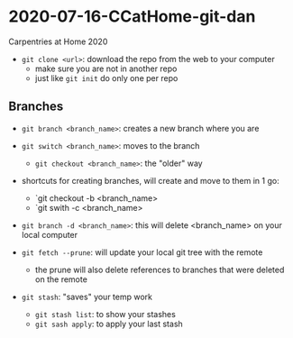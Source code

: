 # 2020-07-16-CCatHome-git-dan
Carpentries at Home 2020

- `git clone <url>`: download the repo from the web to your computer
    - make sure you are not in another repo
    - just like `git init` do only one per repo

## Branches

- `git branch <branch_name>`: creates a new branch where you are
- `git switch <branch_name>`: moves to the branch
    - `git checkout <branch_name>`: the "older" way

- shortcuts for creating branches, will create and move to them in 1 go:
    - `git checkout -b <branch_name>
    - `git swith -c <branch_name>

- `git branch -d <branch_name>`: this will delete <branch_name> on your local computer
- `git fetch --prune`: will update your local git tree with the remote
    - the prune will also delete references to branches that were deleted on the remote

- `git stash`: "saves" your temp work
    - `git stash list`: to show your stashes
    - `git sash apply`: to apply your last stash
